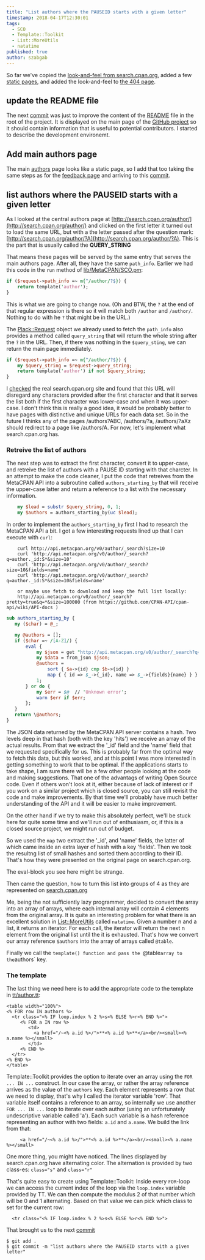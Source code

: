 ```yaml
---
title: "List authors where the PAUSEID starts with a given letter"
timestamp: 2018-04-17T12:30:01
tags:
  - SCO
  - Template::Toolkit
  - List::MoreUtils
  - natatime
published: true
author: szabgab
---
```



So far we've copied the [look-and-feel from search.cpan.org](/create-the-sco-look-and-feel),
added a few [static pages](/add-another-static-page), and added the look-and-feel to
[the 404 page](/add-404-not-found-page).


## update the README file

The next [commit](https://github.com/szabgab/MetaCPAN-SCO/commit/9852bd4188fe9bcff0c8e5b0fd9fee36264d5c2d) was just to
improve the content of the [README](https://github.com/szabgab/MetaCPAN-SCO/blob/9852bd4188fe9bcff0c8e5b0fd9fee36264d5c2d/README)
file in the root of the project. It is displayed on the main page of the [GitHub project](https://github.com/szabgab/MetaCPAN-SCO)
so it should contain information that is useful to potential contributors. I started to describe the development environemt.

## Add main authors page

The main [authors](http://search.cpan.org/author/) page looks like a static page, so
I add that too taking the same steps as for the [feedback page](/add-another-static-page)
and arriving to this
[commit](https://github.com/szabgab/MetaCPAN-SCO/commit/d3e1400cb82c88548efe6ecec1d15d797dbc177a).

## list authors where the PAUSEID starts with a given letter

As I looked at the central authors page at [http://search.cpan.org/author/](http://search.cpan.org/author/) and clicked on the first letter
it turned out to load the same URL, but with a the letter passed after the question mark:
[http://search.cpan.org/author/?A](http://search.cpan.org/author/?A).
This is the part that is usually called the **QUERY_STRING**

That means these pages will be served by the same entry that serves the main authors page. After all, they have the same `path_info`.
Earlier we had this code in the `run` method of
[lib/MetaCPAN/SCO.pm](https://github.com/szabgab/MetaCPAN-SCO/blob/d7c0500cf1f5ea66670a9178be60766a68bc425b/lib/MetaCPAN/SCO.pm):

```perl
if ($request->path_info =~ m{^/author/?$}) {
    return template('author');
}
```

This is what we are going to change now. (Oh and BTW, the `?` at the end of that regular expression is there so it will match both
`/author` and `/author/`. Nothing to do with he `?` that might be in the URL.)


The [Plack::Request](https://metacpan.org/pod/Plack::Request) object we already used to fetch the `path_info` also
provides a method called `query_string` that will return the whole string after the `?` in the URL.
Then, if there was nothing in the  `$query_sting`,  we can return the main page immediately.

```perl
if ($request->path_info =~ m{^/author/?$}) {
    my $query_string = $request->query_string;
    return template('author') if not $query_string;
}
```

I [checked](/search-cpan-org-authors-and-recent) the real search.cpan.org site and found that this URL
will disregard any characters provided after the first character and that it serves the list both if the first character was lower-case
and when it was upper-case. I don't think this is really a good idea, it would be probably better to have pages with distinctive and
unique URLs for each data set. So in the future I thinks any of the pages /authors?ABC,   /authors/?a, /authors/?aXz should redirect to
a page like /authors/A. For now, let's implement what search.cpan.org has.

### Retreive the list of authors

The next step was to extract the first character, convert it to upper-case, and retreive the list of authors with a PAUSE ID
starting with that charcter.
In an attempt to make the code cleaner, I put the code that retreives from the MetaCPAN API into a subroutine called
`authors_starting_by` that will receive the upper-case latter and return a reference to a list with the necessary
information.

```perl
    my $lead = substr $query_string, 0, 1;
    my $authors = authors_starting_by(uc $lead);
```

In order to implement the `authors_starting_by` first I had to research the MetaCPAN API a bit. I got a few interesting requests
lined up that I can execute with `curl`:

```
    curl http://api.metacpan.org/v0/author/_search?size=10
    curl 'http://api.metacpan.org/v0/author/_search?q=author._id:S*&size=10'
    curl 'http://api.metacpan.org/v0/author/_search?size=10&fields=name'
    curl 'http://api.metacpan.org/v0/author/_search?q=author._id:S*&size=10&fields=name'

    or maybe use fetch to download and keep the full list locally:
    http://api.metacpan.org/v0/author/_search?pretty=true&q=*&size=100000 (from https://github.com/CPAN-API/cpan-api/wiki/API-docs )
```


```perl
sub authors_starting_by {
   my ($char) = @_;

   my @authors = [];
   if ($char =~ /[A-Z]/) {
       eval {
           my $json = get "http://api.metacpan.org/v0/author/_search?q=author._id:$char*&size=5000&fields=name";
           my $data = from_json $json;
           @authors =
               sort { $a->{id} cmp $b->{id} }
               map { { id => $_->{_id}, name => $_->{fields}{name} } } @{ $data->{hits}{hits} };
           1;
       } or do {
           my $err = $@  // 'Unknown error';
           warn $err if $err;
       };
   }
   return \@authors;
}
```

The JSON data returned by the MetaCPAN API server contains a hash. Two levels deep in that hash (both with the key 'hits')
we receive an array of the actual results. From that we extract the '_id' field and the 'name'
field that we requested specifically for us. This is probably far from the optimal way to fetch this data, but this worked,
and at this point I was more interested in getting something to work that to be optimal. If the applications starts to
take shape, I am sure there will be a few other people looking at the code and making suggestions. That one of the advantags
of writing Open Source code. Even if others won't look at it, either because of lack of interest or if you work on a similar
project which is closed source, you can still revisit the code and make improvements.
By that time we'll probably have much better understanding of the API and it will be easier to make improvement.

On the other hand if we try to make this absolutely perfect, we'll be stuck here for quite some time and we'll run out
of enthusiasm, or, if this is a closed source project, we might run out of budget.

So we used the `map` two extract the '_id', and 'name' fields, the latter of which came inside an extra layer of hash
with a key 'fields'. Then we took the resultng list of small hashes and sorted them according to their ID.
That's how they were presented on the original page on search.cpan.org.

The eval-block you see here might be strange.

Then came the question, how to turn this list into groups of 4 as they are represented on [search.cpan.org](http://search.cpan.org/author/?A)

Me, being the not sufficiently lazy programmer, decided to convert the array into an array of arrays, where each internal array will contain 4 elements
from the original array. It is quite an interesting problem for what there is an excellent solution in 
[List::MoreUtils](http://metacpan.org/pod/List::MoreUtils) called `natatime`.
Given a number n and a list, it returns an iterator. For each call, the iterator will return the next n element from the original list
until the it is exhausted. That's how we convert our array reference `$authors` into the array of arrays called `@table`.

Finally we call the `template() function and pass the `@table` array to the `authors` key.


### The template

The last thing we need here is to add the appropriate code to the template in
[tt/author.tt](https://github.com/szabgab/MetaCPAN-SCO/blob/d7c0500cf1f5ea66670a9178be60766a68bc425b/tt/author.tt):

```
<table width="100%">
<% FOR row IN authors %>
  <tr class="<% IF loop.index % 2 %>s<% ELSE %>r<% END %>">
     <% FOR a IN row %>
        <td>
          <a href="/~<% a.id %>/">**<% a.id %>**</a><br/><small><% a.name %></small>
        </td>
     <% END %>
  </tr>
<% END %>
</table>
```

Template::Toolkit provides the option to iterate over an array using the `FOR ... IN ...`  construct.
In our case the array, or rather the array reference arrives as the value of the `authors` key.
Each element represents a row that we need to display, that's why I called the iterator variable 'row'.
That variable itself contains a reference to an array, so internally we use another `FOR ... IN ...` loop
to iterate over each author (using an unfortunately undescriptive variable called 'a'). Each such variable
is a hash reference representing an author with two fields: `a.id` and `a.name`. We build
the link from that:

```
     <a href="/~<% a.id %>/">**<% a.id %>**</a><br/><small><% a.name %></small>
```

One more thing, you might have noticed. The lines displayed by search.cpan.org have alternating color.
The alternation is provided by two class-es: `class="s"` and `class="r"`

That's quite easy to create using Template::Toolkit: Inside every `FOR`-loop we can access
the current index of the loop via the `loop.index` variable provided by TT. We can then compute the
modulus 2 of that number which will be 0 and 1 alternating. Based on that value we can pick which class
to set for the current row:

```
  <tr class="<% IF loop.index % 2 %>s<% ELSE %>r<% END %>">
``` 

That brought us to the next
[commit](https://github.com/szabgab/MetaCPAN-SCO/commit/d7c0500cf1f5ea66670a9178be60766a68bc425b)

```
$ git add .
$ git commit -m "list authors where the PAUSEID starts with a given letter"
```


